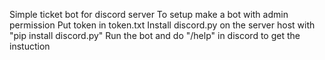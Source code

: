 Simple ticket bot for discord server
To setup make a bot with admin permission
Put token in token.txt
Install discord.py on the server host with "pip install discord.py"
Run the bot and do "/help" in discord to get the instuction

